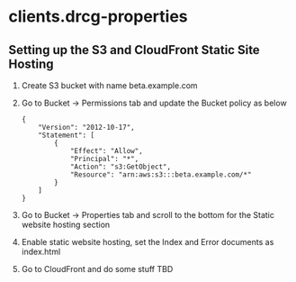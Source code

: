 # clients.drcg-properties

## Setting up the S3 and CloudFront Static Site Hosting

1. Create S3 bucket with name beta.example.com
1. Go to Bucket -> Permissions tab and update the Bucket policy as below

   ```
   {
       "Version": "2012-10-17",
       "Statement": [
           {
               "Effect": "Allow",
               "Principal": "*",
               "Action": "s3:GetObject",
               "Resource": "arn:aws:s3:::beta.example.com/*"
           }
       ]
   }
   ```

1. Go to Bucket -> Properties tab and scroll to the bottom for the Static website hosting section
1. Enable static website hosting, set the Index and Error documents as index.html
1. Go to CloudFront and do some stuff TBD
